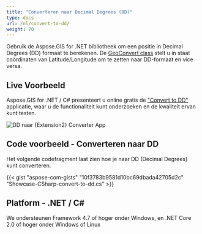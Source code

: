 ```yaml
---
title: "Converteren naar Decimal Degrees (DD)"
type: docs
url: /nl/convert-to-dd/
weight: 70
---
```


Gebruik de Aspose.GIS for .NET bibliotheek om een positie in Decimal Degrees (DD) formaat te berekenen. De [GeoConvert class](https://reference.aspose.com/gis/net/aspose.gis/geoconvert) stelt u in staat coördinaten van Latitude/Longitude om te zetten naar DD-formaat en vice versa.

## **Live Voorbeeld**

Aspose.GIS for .NET / C# presenteert u online gratis de ["Convert to DD"](https://products.aspose.app/gis/coordinates/convert-to-dd) applicatie, waar u de functionaliteit kunt onderzoeken en de kwaliteit ervan kunt testen.

![DD naar {Extension2} Converter App](coordinates.png)

## **Code voorbeeld - Converteren naar DD**

Het volgende codefragment laat zien hoe je naar DD (Decimal Degrees) kunt converteren.

{{< gist "aspose-com-gists" "10f3783b9581d10bc69dbada42705d2c" "Showcase-CSharp-convert-to-dd.cs" >}}

## **Platform - .NET / C#**

We ondersteunen Framework 4.7 of hoger onder Windows, en .NET Core 2.0 of hoger onder Windows of Linux
